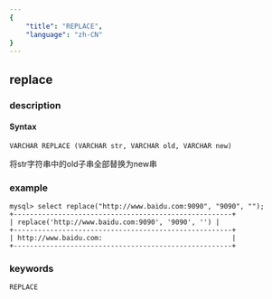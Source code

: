 ```yaml
---
{
    "title": "REPLACE",
    "language": "zh-CN"
}
---
```


<!--
Licensed to the Apache Software Foundation (ASF) under one
or more contributor license agreements.  See the NOTICE file
distributed with this work for additional information
regarding copyright ownership.  The ASF licenses this file
to you under the Apache License, Version 2.0 (the
"License"); you may not use this file except in compliance
with the License.  You may obtain a copy of the License at

  http://www.apache.org/licenses/LICENSE-2.0

Unless required by applicable law or agreed to in writing,
software distributed under the License is distributed on an
"AS IS" BASIS, WITHOUT WARRANTIES OR CONDITIONS OF ANY
KIND, either express or implied.  See the License for the
specific language governing permissions and limitations
under the License.
-->

## replace
### description
#### Syntax

`VARCHAR REPLACE (VARCHAR str, VARCHAR old, VARCHAR new)`

将str字符串中的old子串全部替换为new串

### example

```
mysql> select replace("http://www.baidu.com:9090", "9090", "");
+------------------------------------------------------+
| replace('http://www.baidu.com:9090', '9090', '') |
+------------------------------------------------------+
| http://www.baidu.com:                                |
+------------------------------------------------------+
```
### keywords
    REPLACE

